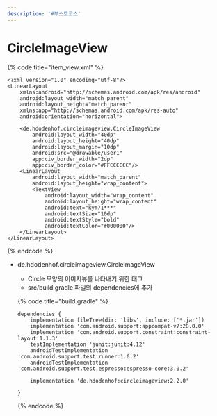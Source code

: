 ```yaml
---
description: '#부스트코스'
---
```


# CircleImageView

{% code title="item\_view.xml" %}
```markup
<?xml version="1.0" encoding="utf-8"?>
<LinearLayout
    xmlns:android="http://schemas.android.com/apk/res/android"
    android:layout_width="match_parent"
    android:layout_height="match_parent"
    xmlns:app="http://schemas.android.com/apk/res-auto"
    android:orientation="horizontal">

    <de.hdodenhof.circleimageview.CircleImageView
        android:layout_width="40dp"
        android:layout_height="40dp"
        android:layout_margin="10dp"
        android:src="@drawable/user1"
        app:civ_border_width="2dp"
        app:civ_border_color="#FFCCCCCC"/>
    <LinearLayout
        android:layout_width="match_parent"
        android:layout_height="wrap_content">
        <TextView
            android:layout_width="wrap_content"
            android:layout_height="wrap_content"
            android:text="kym71***"
            android:textSize="10dp"
            android:textStyle="bold"
            android:textColor="#000000"/>
    </LinearLayout>
</LinearLayout>
```
{% endcode %}

* de.hdodenhof.circleimageview.CircleImageView

  * Circle 모양의 이미지뷰를 나타내기 위한 태그
  * src/build.gradle 파일의 dependencies에 추가



  {% code title="build.gradle" %}
  ```text
  dependencies {
      implementation fileTree(dir: 'libs', include: ['*.jar'])
      implementation 'com.android.support:appcompat-v7:28.0.0'
      implementation 'com.android.support.constraint:constraint-layout:1.1.3'
      testImplementation 'junit:junit:4.12'
      androidTestImplementation 'com.android.support.test:runner:1.0.2'
      androidTestImplementation 'com.android.support.test.espresso:espresso-core:3.0.2'

      implementation 'de.hdodenhof:circleimageview:2.2.0'

  }
  ```
  {% endcode %}

